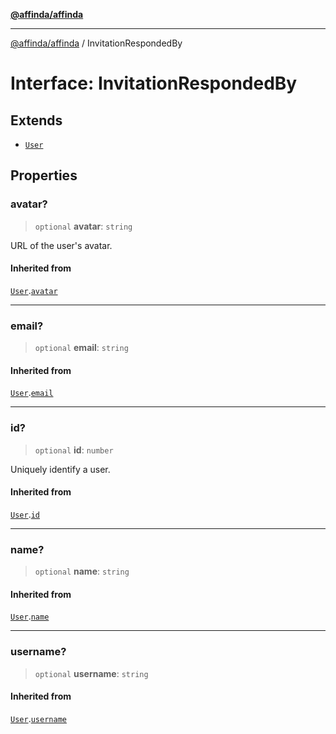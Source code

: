 [**@affinda/affinda**](../README.md)

***

[@affinda/affinda](../globals.md) / InvitationRespondedBy

# Interface: InvitationRespondedBy

## Extends

- [`User`](User.md)

## Properties

### avatar?

> `optional` **avatar**: `string`

URL of the user's avatar.

#### Inherited from

[`User`](User.md).[`avatar`](User.md#avatar)

***

### email?

> `optional` **email**: `string`

#### Inherited from

[`User`](User.md).[`email`](User.md#email)

***

### id?

> `optional` **id**: `number`

Uniquely identify a user.

#### Inherited from

[`User`](User.md).[`id`](User.md#id)

***

### name?

> `optional` **name**: `string`

#### Inherited from

[`User`](User.md).[`name`](User.md#name)

***

### username?

> `optional` **username**: `string`

#### Inherited from

[`User`](User.md).[`username`](User.md#username)
